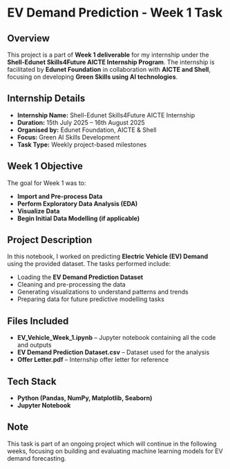 # EV Demand Prediction - Week 1 Task

## Overview

This project is a part of **Week 1 deliverable** for my internship under the **Shell-Edunet Skills4Future AICTE Internship Program**. The internship is facilitated by **Edunet Foundation** in collaboration with **AICTE and Shell**, focusing on developing **Green Skills using AI technologies**.

## Internship Details

* **Internship Name:** Shell-Edunet Skills4Future AICTE Internship
* **Duration:** 15th July 2025 – 16th August 2025
* **Organised by:** Edunet Foundation, AICTE & Shell
* **Focus:** Green AI Skills Development
* **Task Type:** Weekly project-based milestones

## Week 1 Objective

The goal for Week 1 was to:

* **Import and Pre-process Data**
* **Perform Exploratory Data Analysis (EDA)**
* **Visualize Data**
* **Begin Initial Data Modelling (if applicable)**

## Project Description

In this notebook, I worked on predicting **Electric Vehicle (EV) Demand** using the provided dataset. The tasks performed include:

* Loading the **EV Demand Prediction Dataset**
* Cleaning and pre-processing the data
* Generating visualizations to understand patterns and trends
* Preparing data for future predictive modelling tasks

## Files Included

* **EV\_Vehicle\_Week\_1.ipynb** – Jupyter notebook containing all the code and outputs
* **EV Demand Prediction Dataset.csv** – Dataset used for the analysis
* **Offer Letter.pdf** – Internship offer letter for reference

## Tech Stack

* **Python (Pandas, NumPy, Matplotlib, Seaborn)**
* **Jupyter Notebook**

## Note

This task is part of an ongoing project which will continue in the following weeks, focusing on building and evaluating machine learning models for EV demand forecasting.
